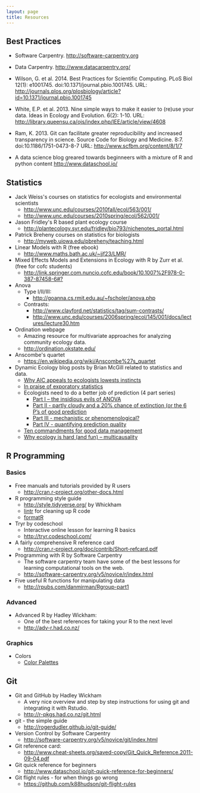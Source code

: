 ```yaml
---
layout: page
title: Resources
---
```


## Best Practices
* Software Carpentry. <http://software-carpentry.org>

* Data Carpentry. <http://www.datacarpentry.org/>

* Wilson, G. et al. 2014. Best Practices for Scientific Computing. PLoS Biol
12(1): e1001745. doi:10.1371/journal.pbio.1001745. URL: <http://journals.plos.org/plosbiology/article?id=10.1371/journal.pbio.1001745>

* White, E.P. et al. 2013. Nine simple ways to make it easier to (re)use your
data. Ideas in Ecology and Evolution. 6(2): 1-10. URL: <http://library.queensu.ca/ojs/index.php/IEE/article/view/4608>

* Ram, K. 2013. Git can facilitate greater reproducibility and increased
transparency in science. Source Code for Biology and Medicine. 8:7.
doi:10.1186/1751-0473-8-7 URL: <http://www.scfbm.org/content/8/1/7>

* A data science blog greared towards beginneers with a mixture of R and python
content <http://www.dataschool.io/>

## Statistics
* Jack Weiss's courses on statistics for ecologists and environmental scientists
    - <http://www.unc.edu/courses/2010fall/ecol/563/001/>
    - <http://www.unc.edu/courses/2010spring/ecol/562/001/>
* Jason Fridley's R based plant ecology course
    - <http://plantecology.syr.edu/fridley/bio793/nichenotes_portal.html>
* Patrick Breheny courses on statistics for biologists
    - <http://myweb.uiowa.edu/pbreheny/teaching.html>
* Linear Models with R (free ebook)
    - <http://www.maths.bath.ac.uk/~jjf23/LMR/>
* Mixed Effects Models and Extensions in Ecology with R by Zurr et al. (free for cofc students)
    - <http://link.springer.com.nuncio.cofc.edu/book/10.1007%2F978-0-387-87458-6#?>
* Anova
    - Type I/II/III:
        - <http://goanna.cs.rmit.edu.au/~fscholer/anova.php>
    - Contrasts: 
        - <http://www.clayford.net/statistics/tag/sum-contrasts/> 
        - <http://www.unc.edu/courses/2006spring/ecol/145/001/docs/lectures/lecture30.htm> 
* Ordination webpage
    - Amazing resource for multivariate approaches for analyzing community
    ecology data. 
    - <http://ordination.okstate.edu/>
* Anscombe's quartet
    - <https://en.wikipedia.org/wiki/Anscombe%27s_quartet>
* Dynamic Ecology blog posts by Brian McGill related to statistics and data.
    - [Why AIC appeals to ecologists lowests instincts](https://dynamicecology.wordpress.com/2015/05/21/why-aic-appeals-to-ecologists-lowest-instincts/)
    - [In praise of exporatory statistics](https://dynamicecology.wordpress.com/2013/10/16/in-praise-of-exploratory-statistics/)
    - Ecologists need to do a better job of prediction (4 part series)
        - [Part I – the insidious evils of ANOVA](https://dynamicecology.wordpress.com/2012/11/27/ecologists-need-to-do-a-better-job-of-prediction-part-i-the-insidious-evils-of-anova/)
        - [Part II - partly cloudy and a 20% chance of extinction (or the 6 P’s of good prediction](https://dynamicecology.wordpress.com/2013/01/09/ecologists-need-to-do-a-better-job-of-prediction-part-ii-mechanism-vs-pattern/)
        - [Part III - mechanistic or phenomenological?](https://dynamicecology.wordpress.com/2013/02/21/ecologists-need-to-do-a-better-job-of-prediction-part-iii-the-need-for-data/)
        - [Part IV - quantifying prediction quality](https://dynamicecology.wordpress.com/2013/03/19/ecologists-need-to-do-a-better-job-of-prediction-part-iv-quantifying-prediction-quality/)
    - [Ten commandments for good data management](https://dynamicecology.wordpress.com/2016/08/22/ten-commandments-for-good-data-management)
    - [Why ecology is hard (and fun) – multicausality](https://dynamicecology.wordpress.com/2016/03/02/why-ecology-is-hard-and-fun-multicausality)

## R Programming

### Basics
* Free manuals and tutorials provided by R users
    - <http://cran.r-project.org/other-docs.html>
* R programming style guide
    - <http://style.tidyverse.org/> by Whickham
    - [lintr](https://github.com/jimhester/lintr) for cleaning up R code
    - [formatR](https://yihui.name/formatr/) 
* Tryr by codeschool
    - Interactive online lesson for learning R basics
    - <http://tryr.codeschool.com/>
* A fairly comprehensive R reference card
    - <http://cran.r-project.org/doc/contrib/Short-refcard.pdf>
* Programming with R by Software Carpentry
    - The software carpentry team have some of the best lessons for learning
    computational tools on the web.
    - <http://software-carpentry.org/v5/novice/r/index.html>
* Five useful R functions for manipulating data
    - <http://rpubs.com/danmirman/Rgroup-part1>

### Advanced
* Advanced R by Hadley Wickham: 
    - One of the best references for taking your R to the next level
    - <http://adv-r.had.co.nz/>
    
### Graphics
* Colors
    - [Color Palettes](https://www.nceas.ucsb.edu/~frazier/RSpatialGuides/colorPaletteCheatsheet.pdf)

## Git
* Git and GitHub by Hadley Wickham
    - A very nice overview and step by step instructions for using git and 
    integrating it with Rstudio.
    - <http://r-pkgs.had.co.nz/git.html>
* git - the simple guide
    - <http://rogerdudler.github.io/git-guide/>
* Version Control by Software Carpentry
    - <http://software-carpentry.org/v5/novice/git/index.html>
* Git reference card: 
    - <http://www.cheat-sheets.org/saved-copy/Git_Quick_Reference.2011-09-04.pdf>
* Git quick reference for beginners
    - <http://www.dataschool.io/git-quick-reference-for-beginners/>
* Git flight rules - for when things go wrong
    - <https://github.com/k88hudson/git-flight-rules>


